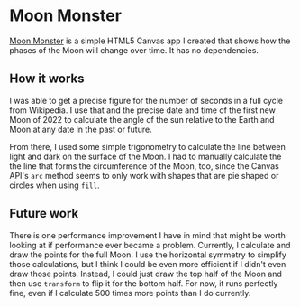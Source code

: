 # Moon Monster
[Moon Monster](https://themoon.monster) is a simple HTML5 Canvas app 
I created that shows how the phases of the Moon will change over time. It has
no dependencies.

## How it works
I was able to get a precise figure for the number of seconds in a
full cycle from Wikipedia. I use that and the precise date and time
of the first new Moon of 2022 to calculate the angle of the sun
relative to the Earth and Moon at any date in the past or future.

From there, I used some simple trigonometry to calculate the line 
between light and dark on the surface of the Moon. I had to manually
calculate the the line that forms the circumference of the Moon, too,
since the Canvas API's `arc` method seems to only work with shapes
that are pie shaped or circles when using `fill`.

## Future work
There is one performance improvement I have in mind that might be
worth looking at if performance ever became a problem. Currently,
I calculate and draw the points for the full Moon. I use the 
horizontal symmetry to simplify those calculations, but I think I
could be even more efficient if I didn't even draw those points. 
Instead, I could just draw the top half of the Moon and then 
use `transform` to flip it for the bottom half. For now, it
runs perfectly fine, even if I calculate 500 times more points than
I do currently.
